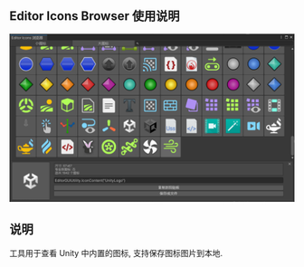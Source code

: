 Editor Icons Browser 使用说明
---
![img_1.png](../images/EditorIconsBrowser/img_1.png)

## 说明

工具用于查看 Unity 中内置的图标, 支持保存图标图片到本地.